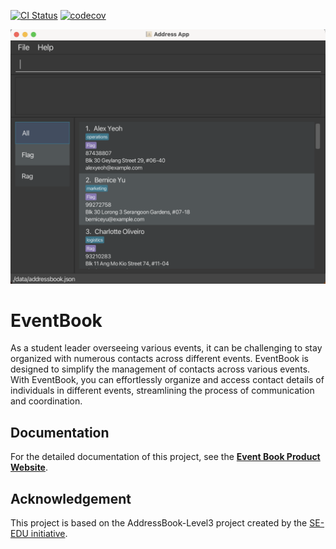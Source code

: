 [![CI Status](https://github.com/se-edu/addressbook-level3/workflows/Java%20CI/badge.svg)](https://github.com/se-edu/addressbook-level3/actions) [![codecov](https://codecov.io/gh/AY2324S2-CS2103T-T11-3/tp/graph/badge.svg?token=BLAYKG2PXC)](https://codecov.io/gh/AY2324S2-CS2103T-T11-3/tp)

![Ui](docs/images/Ui.png)

# EventBook
As a student leader overseeing various events, it can be challenging to stay organized with numerous contacts across different events. EventBook is designed to simplify the management of contacts across various events. With EventBook, you can effortlessly organize and access contact details of individuals in different events, streamlining the process of communication and coordination.

## Documentation
For the detailed documentation of this project, see the **[Event Book Product Website](https://ay2324s2-cs2103t-t11-3.github.io/tp/index.html)**.

## Acknowledgement
This project is based on the AddressBook-Level3 project created by the [SE-EDU initiative](https://se-education.org).
